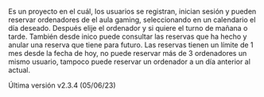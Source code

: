 Es un proyecto en el cuál, los usuarios se registran, inician sesión y pueden reservar ordenadores de el aula gaming, seleccionando en un calendario el día deseado.
Después elije el ordenador y si quiere el turno de mañana o tarde.
También desde inico puede consultar las reservas que ha hecho y anular una reserva que tiene para futuro.
Las reservas tienen un límite de 1 mes desde la fecha de hoy, no puede reservar más de 3 ordenadores un mismo usuario, tampoco puede reservar un ordenador a un día
anterior al actual.

Última versión v2.3.4 (05/06/23)
